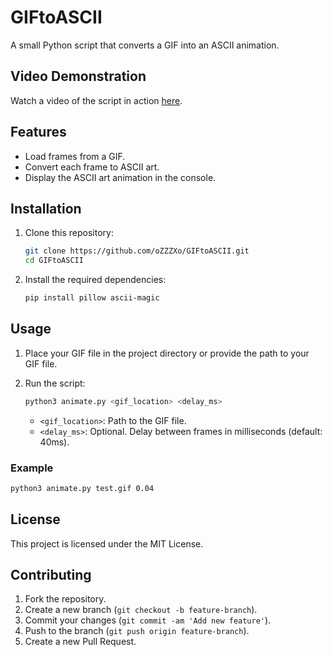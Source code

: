 # GIFtoASCII

A small Python script that converts a GIF into an ASCII animation.

## Video Demonstration

Watch a video of the script in action [here](https://youtube.com/shorts/FlFdEifu_Dw?feature=share).

## Features

- Load frames from a GIF.
- Convert each frame to ASCII art.
- Display the ASCII art animation in the console.

## Installation

1. Clone this repository:

   ```sh
   git clone https://github.com/oZZZXo/GIFtoASCII.git
   cd GIFtoASCII
   ```

2. Install the required dependencies:

   ```sh
   pip install pillow ascii-magic
   ```

## Usage

1. Place your GIF file in the project directory or provide the path to your GIF file.

2. Run the script:

   ```sh
   python3 animate.py <gif_location> <delay_ms>
   ```

   - `<gif_location>`: Path to the GIF file.
   - `<delay_ms>`: Optional. Delay between frames in milliseconds (default: 40ms).

### Example

```sh
python3 animate.py test.gif 0.04
```
## License

This project is licensed under the MIT License.

## Contributing

1. Fork the repository.
2. Create a new branch (`git checkout -b feature-branch`).
3. Commit your changes (`git commit -am 'Add new feature'`).
4. Push to the branch (`git push origin feature-branch`).
5. Create a new Pull Request.
